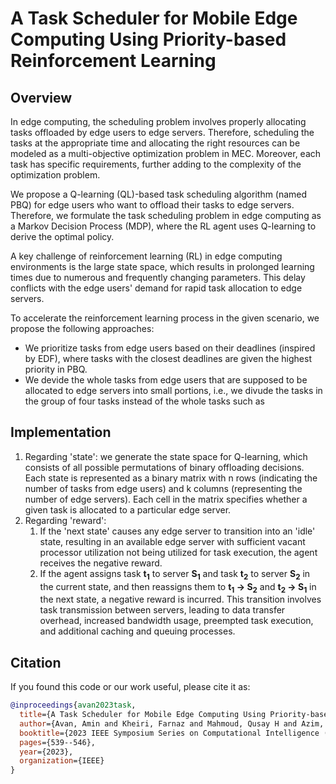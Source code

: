 # A Task Scheduler for Mobile Edge Computing Using Priority-based Reinforcement Learning

## Overview
In edge computing, the scheduling problem involves properly allocating tasks offloaded by edge users to edge servers. Therefore, scheduling the tasks at the appropriate time and allocating the right resources can be modeled as a multi-objective optimization problem in MEC. Moreover, each task has specific requirements, further adding to the complexity of the optimization problem.

We propose a Q-learning (QL)-based task scheduling algorithm (named PBQ) for edge users who want to offload their tasks to edge servers. Therefore, we formulate the task scheduling problem in edge computing as a Markov Decision Process (MDP), where the RL agent uses Q-learning to derive the optimal policy.

A key challenge of reinforcement learning (RL) in edge computing environments is the large state space, which results in prolonged learning times due to numerous and frequently changing parameters. This delay conflicts with the edge users' demand for rapid task allocation to edge servers.

To accelerate the reinforcement learning process in the given scenario, we propose the following approaches:
- We prioritize tasks from edge users based on their deadlines (inspired by EDF), where tasks with the closest deadlines are given the highest priority in PBQ.
- We devide the whole tasks from edge users that are supposed to be allocated to edge servers into small portions, i.e., we divude the tasks in the group of four tasks instead of the whole tasks such as  

## Implementation
1. Regarding 'state': we generate the state space for Q-learning, which consists of all possible permutations of binary offloading decisions. Each state is represented as a binary matrix with n rows (indicating the number of tasks from edge users) and k columns (representing the number of edge servers). Each cell in the matrix specifies whether a given task is allocated to a particular edge server.
2. Regarding 'reward':
   1. If the 'next state' causes any edge server to transition into an 'idle' state, resulting in an available edge server with sufficient vacant processor utilization not being utilized for task execution, the agent receives the negative reward.
   2. If the agent assigns task **t<sub>1</sub>** to server **S<sub>1</sub>** and task **t<sub>2</sub>** to server **S<sub>2</sub>** in the current state, and then reassigns them to **t<sub>1</sub> -> S<sub>2</sub>** and **t<sub>2</sub> -> S<sub>1</sub>** in the next state, a negative reward is incurred. This transition involves task transmission between servers, leading to data transfer overhead, increased bandwidth usage, preempted task execution, and additional caching and queuing processes.

## Citation
If you found this code or our work useful, please cite it as:

```bibtex
@inproceedings{avan2023task,
  title={A Task Scheduler for Mobile Edge Computing Using Priority-based Reinforcement Learning},
  author={Avan, Amin and Kheiri, Farnaz and Mahmoud, Qusay H and Azim, Akramul and Makrehchi, Masoud and Rahnamayan, Shahryar},
  booktitle={2023 IEEE Symposium Series on Computational Intelligence (SSCI)},
  pages={539--546},
  year={2023},
  organization={IEEE}
}
```
